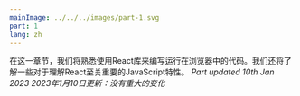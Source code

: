 ```yaml
---
mainImage: ../../../images/part-1.svg
part: 1
lang: zh
---
```


<div class="intro">
<!-- In this part, we will familiarize ourselves with the React-library, which we will be using to write the code that runs in the browser. We will also look at some features of JavaScript that are important for understanding React.-->
在这一章节，我们将熟悉使用React库来编写运行在浏览器中的代码。我们还将了解一些对于理解React至关重要的JavaScript特性。
<i>Part updated 10th Jan 2023</i>
<!-- - <i>No major changes</i>-->
<i>2023年1月10日更新：没有重大的变化</i>

</div>
